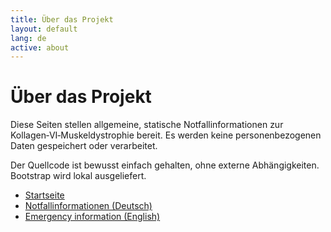 ```yaml
---
title: Über das Projekt
layout: default
lang: de
active: about
---
```


<div class="container py-4">
  <h1 class="h3">Über das Projekt</h1>
  <p>Diese Seiten stellen allgemeine, statische Notfallinformationen zur Kollagen‑VI‑Muskeldystrophie bereit. Es werden keine personenbezogenen Daten gespeichert oder verarbeitet.</p>
  <p>Der Quellcode ist bewusst einfach gehalten, ohne externe Abhängigkeiten. Bootstrap wird lokal ausgeliefert.</p>
  <ul>
    <li><a href="{{ '/' | relative_url }}">Startseite</a></li>
    <li><a href="{{ '/german/' | relative_url }}">Notfallinformationen (Deutsch)</a></li>
<li><a href="{{ '/english/' | relative_url }}">Emergency information (English)</a></li>
  </ul>
</div>
